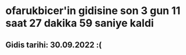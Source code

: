# ofarukbicer'in gidisine son 3 gun 11 saat 27 dakika 59 saniye kaldi

## Gidis tarihi: 30.09.2022 :(